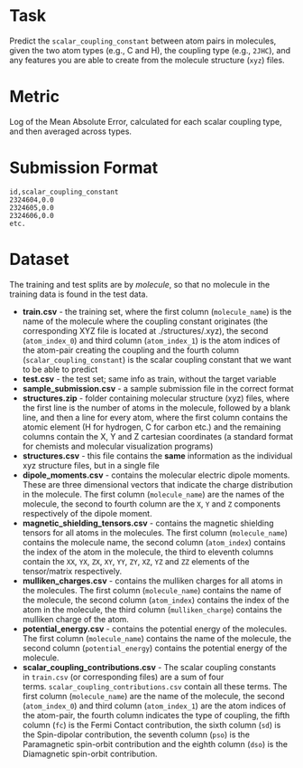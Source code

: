 # Task

Predict the `scalar_coupling_constant` between atom pairs in molecules, given the two atom types (e.g., C and H), the coupling type (e.g., `2JHC`), and any features you are able to create from the molecule structure (`xyz`) files.

# Metric

Log of the Mean Absolute Error, calculated for each scalar coupling type, and then averaged across types.

# Submission Format

```
id,scalar_coupling_constant
2324604,0.0
2324605,0.0
2324606,0.0
etc.
```

# Dataset

The training and test splits are by *molecule*, so that no molecule in the training data is found in the test data.

- **train.csv** - the training set, where the first column (`molecule_name`) is the name of the molecule where the coupling constant originates (the corresponding XYZ file is located at ./structures/.xyz), the second (`atom_index_0`) and third column (`atom_index_1`) is the atom indices of the atom-pair creating the coupling and the fourth column (`scalar_coupling_constant`) is the scalar coupling constant that we want to be able to predict
- **test.csv** - the test set; same info as train, without the target variable
- **sample_submission.csv** - a sample submission file in the correct format
- **structures.zip** - folder containing molecular structure (xyz) files, where the first line is the number of atoms in the molecule, followed by a blank line, and then a line for every atom, where the first column contains the atomic element (H for hydrogen, C for carbon etc.) and the remaining columns contain the X, Y and Z cartesian coordinates (a standard format for chemists and molecular visualization programs)
- **structures.csv** - this file contains the **same** information as the individual xyz structure files, but in a single file
- **dipole_moments.csv** - contains the molecular electric dipole moments. These are three dimensional vectors that indicate the charge distribution in the molecule. The first column (`molecule_name`) are the names of the molecule, the second to fourth column are the `X`, `Y` and `Z` components respectively of the dipole moment.
- **magnetic_shielding_tensors.csv** - contains the magnetic shielding tensors for all atoms in the molecules. The first column (`molecule_name`) contains the molecule name, the second column (`atom_index`) contains the index of the atom in the molecule, the third to eleventh columns contain the `XX`, `YX`, `ZX`, `XY`, `YY`, `ZY`, `XZ`, `YZ` and `ZZ` elements of the tensor/matrix respectively.
- **mulliken_charges.csv** - contains the mulliken charges for all atoms in the molecules. The first column (`molecule_name`) contains the name of the molecule, the second column (`atom_index`) contains the index of the atom in the molecule, the third column (`mulliken_charge`) contains the mulliken charge of the atom.
- **potential_energy.csv** - contains the potential energy of the molecules. The first column (`molecule_name`) contains the name of the molecule, the second column (`potential_energy`) contains the potential energy of the molecule.
- **scalar_coupling_contributions.csv** - The scalar coupling constants in `train.csv` (or corresponding files) are a sum of four terms. `scalar_coupling_contributions.csv` contain all these terms. The first column (`molecule_name`) are the name of the molecule, the second (`atom_index_0`) and third column (`atom_index_1`) are the atom indices of the atom-pair, the fourth column indicates the type of coupling, the fifth column (`fc`) is the Fermi Contact contribution, the sixth column (`sd`) is the Spin-dipolar contribution, the seventh column (`pso`) is the Paramagnetic spin-orbit contribution and the eighth column (`dso`) is the Diamagnetic spin-orbit contribution.